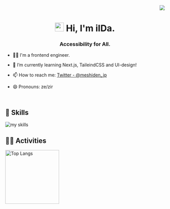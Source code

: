 <div align="right">
  <img src="https://komarev.com/ghpvc/?username=meshiden-dot-jp" />
</div>


<h1 align="center"><img src="https://media.giphy.com/media/hvRJCLFzcasrR4ia7z/giphy.gif" width="28"> Hi, I'm iIDa.</h1>
<h3 align="center">Accessibility for All.</h3>

- 🧑‍💻 I'm a frontend engineer.

- 🌱 I’m currently learning Next.js, TaileindCSS and UI-design!

- 📫 How to reach me: [Twitter - @meshiden_jp](https://twitter.com/meshiden_jp)
- 😄 Pronouns: ze/zir
<br>


<!-- ライトモート：theme=light, ダークモート：theme=dark -->
<!-- アイコンの選択肢一覧：https://arc.net/l/quote/zizyykfh -->
## 🌱 Skills
<img align="center" alt="my skills" src="https://skillicons.dev/icons?theme=dark&perline=&i=c,html,css,js,next,tailwind,sass,figma,ae,pr,ai" />
<br>


<!-- ライトモート：theme=light, ダークモート：theme=vue-dark  -->
## 🏃‍♀️ Activities
<div align="left"> 
  <img alt="Top Langs" height="170px" src="https://github-readme-stats.vercel.app/api?username=meshiden-dot-jp&theme=vue-dark&layout=compact" />
  <!-- <img alt="github stats" height="170px" src="https://github-readme-stats.vercel.app/api/top-langs/?username=meshiden-dot-jp&theme=vue-dark&layout=compact" > -->
</div>


<!--
This repository is a ✨ _special_ ✨ repository because its `README.md` (this file) appears on your GitHub profile.

Here are some ideas to get you started:

- 🔭 I’m currently working on ...
- 🌱 I’m currently learning ...
- 👯 I’m looking to collaborate on ...
- 🤔 I’m looking for help with ...
- 💬 Ask me about ...
- 📫 How to reach me: ...
- 😄 Pronouns: ...
- ⚡ Fun fact: ...
-->

